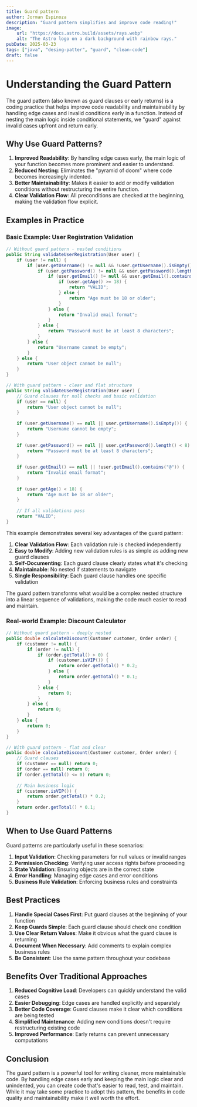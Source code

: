 ```yaml
---
title: Guard pattern
author: Jorman Espinoza
description: "Guard pattern simplifies and improve code reading!"
image:
    url: "https://docs.astro.build/assets/rays.webp"
    alt: "The Astro logo on a dark background with rainbow rays."
pubDate: 2025-03-23
tags: ["java", "desing-patter", "guard", "clean-code"]
draft: false
---
```


# Understanding the Guard Pattern

The guard pattern (also known as guard clauses or early returns) is a coding practice that helps improve code readability and maintainability by handling edge cases and invalid conditions early in a function. Instead of nesting the main logic inside conditional statements, we "guard" against invalid cases upfront and return early.

## Why Use Guard Patterns?

1. **Improved Readability**: By handling edge cases early, the main logic of your function becomes more prominent and easier to understand.
2. **Reduced Nesting**: Eliminates the "pyramid of doom" where code becomes increasingly indented.
3. **Better Maintainability**: Makes it easier to add or modify validation conditions without restructuring the entire function.
4. **Clear Validation Flow**: All preconditions are checked at the beginning, making the validation flow explicit.

## Examples in Practice

### Basic Example: User Registration Validation
```java
// Without guard pattern - nested conditions
public String validateUserRegistration(User user) {
    if (user != null) {
        if (user.getUsername() != null && !user.getUsername().isEmpty()) {
            if (user.getPassword() != null && user.getPassword().length() >= 8) {
                if (user.getEmail() != null && user.getEmail().contains("@")) {
                    if (user.getAge() >= 18) {
                        return "VALID";
                    } else {
                        return "Age must be 18 or older";
                    }
                } else {
                    return "Invalid email format";
                }
            } else {
                return "Password must be at least 8 characters";
            }
        } else {
            return "Username cannot be empty";
        }
    } else {
        return "User object cannot be null";
    }
}

// With guard pattern - clear and flat structure
public String validateUserRegistration(User user) {
    // Guard clauses for null checks and basic validation
    if (user == null) {
        return "User object cannot be null";
    }
    
    if (user.getUsername() == null || user.getUsername().isEmpty()) {
        return "Username cannot be empty";
    }
    
    if (user.getPassword() == null || user.getPassword().length() < 8) {
        return "Password must be at least 8 characters";
    }
    
    if (user.getEmail() == null || !user.getEmail().contains("@")) {
        return "Invalid email format";
    }
    
    if (user.getAge() < 18) {
        return "Age must be 18 or older";
    }
    
    // If all validations pass
    return "VALID";
}
```

This example demonstrates several key advantages of the guard pattern:

1. **Clear Validation Flow**: Each validation rule is checked independently
2. **Easy to Modify**: Adding new validation rules is as simple as adding new guard clauses
3. **Self-Documenting**: Each guard clause clearly states what it's checking
4. **Maintainable**: No nested if statements to navigate
5. **Single Responsibility**: Each guard clause handles one specific validation

The guard pattern transforms what would be a complex nested structure into a linear sequence of validations, making the code much easier to read and maintain.

### Real-world Example: Discount Calculator
```java
// Without guard pattern - deeply nested
public double calculateDiscount(Customer customer, Order order) {
    if (customer != null) {
        if (order != null) {
            if (order.getTotal() > 0) {
                if (customer.isVIP()) {
                    return order.getTotal() * 0.2;
                } else {
                    return order.getTotal() * 0.1;
                }
            } else {
                return 0;
            }
        } else {
            return 0;
        }
    } else {
        return 0;
    }
}

// With guard pattern - flat and clear
public double calculateDiscount(Customer customer, Order order) {
    // Guard clauses
    if (customer == null) return 0;
    if (order == null) return 0;
    if (order.getTotal() <= 0) return 0;
    
    // Main business logic
    if (customer.isVIP()) {
        return order.getTotal() * 0.2;
    }
    return order.getTotal() * 0.1;
}
```

## When to Use Guard Patterns

Guard patterns are particularly useful in these scenarios:

1. **Input Validation**: Checking parameters for null values or invalid ranges
2. **Permission Checking**: Verifying user access rights before proceeding
3. **State Validation**: Ensuring objects are in the correct state
4. **Error Handling**: Managing edge cases and error conditions
5. **Business Rule Validation**: Enforcing business rules and constraints

## Best Practices

1. **Handle Special Cases First**: Put guard clauses at the beginning of your function
2. **Keep Guards Simple**: Each guard clause should check one condition
3. **Use Clear Return Values**: Make it obvious what the guard clause is returning
4. **Document When Necessary**: Add comments to explain complex business rules
5. **Be Consistent**: Use the same pattern throughout your codebase

## Benefits Over Traditional Approaches

1. **Reduced Cognitive Load**: Developers can quickly understand the valid cases
2. **Easier Debugging**: Edge cases are handled explicitly and separately
3. **Better Code Coverage**: Guard clauses make it clear which conditions are being tested
4. **Simplified Maintenance**: Adding new conditions doesn't require restructuring existing code
5. **Improved Performance**: Early returns can prevent unnecessary computations

## Conclusion

The guard pattern is a powerful tool for writing cleaner, more maintainable code. By handling edge cases early and keeping the main logic clear and unindented, you can create code that's easier to read, test, and maintain. While it may take some practice to adopt this pattern, the benefits in code quality and maintainability make it well worth the effort.